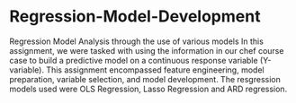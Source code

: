 # Regression-Model-Development
Regression Model Analysis through the use of various models
In this assignment, we were tasked with using the information in our chef course case to build a predictive model on a continuous response variable (Y-variable). This assignment encompassed feature engineering, model preparation, variable selection, and model development.
The resgression models used were OLS Regression, Lasso Regression and ARD regression.
